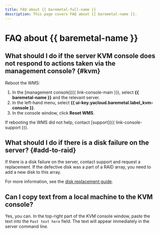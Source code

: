 ```yaml
---
title: FAQ about {{ baremetal-full-name }}
description: This page covers FAQ about {{ baremetal-name }}.
---
```


# FAQ about {{ baremetal-name }}

## What should I do if the server KVM console does not respond to actions taken via the management console? {#kvm}

Reboot the WMS: 

1. In the [management console]({{ link-console-main }}), select **{{ baremetal-name }}** and the relevant server.
1. In the left-hand menu, select **{{ ui-key.yacloud.baremetal.label_kvm-console }}**.
1. In the console window, click **Reset WMS**.

If rebooting the WMS did not help, contact [support]({{ link-console-support }}).

## What should I do if there is a disk failure on the server? {#add-to-raid}

If there is a disk failure on the server, contact support and request a replacement. If the defective disk was a part of a RAID array, you need to add a new disk to this array.

For more information, see the [disk replacement guide](../operations/servers/switch-raid-member.md#add-to-raid).

## Can I copy text from a local machine to the KVM console?

Yes, you can. In the top-right part of the KVM console window, paste the text into the `Past text here` field. The text will appear immediately in the server command line.